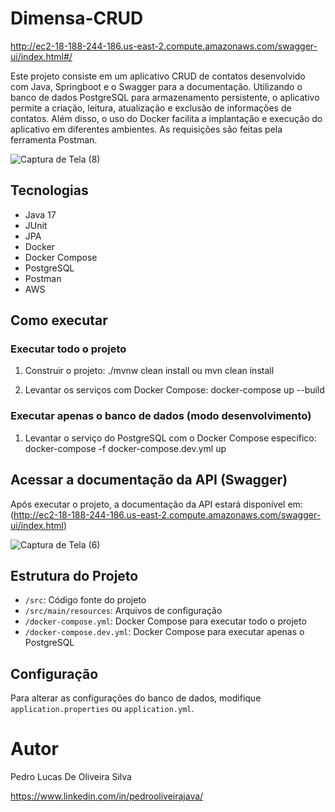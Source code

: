 # Dimensa-CRUD

http://ec2-18-188-244-186.us-east-2.compute.amazonaws.com/swagger-ui/index.html#/

<p>
  Este projeto consiste em um aplicativo CRUD de contatos desenvolvido com Java, Springboot e o Swagger para a documentação. Utilizando o banco de dados PostgreSQL para armazenamento persistente,
  o aplicativo permite a criação, leitura, atualização e exclusão de informações de contatos. Além disso, o uso do Docker facilita a implantação e execução do aplicativo em diferentes ambientes.
  As requisições são feitas pela ferramenta Postman.
</p>

![Captura de Tela (8)](https://github.com/Pedrooliveira465/Contact-CRUD/assets/92175893/bba874a4-5845-4932-bced-4fbdbc9b9b89)


## Tecnologias
- Java 17
- JUnit
- JPA
- Docker
- Docker Compose
- PostgreSQL
- Postman
- AWS

## Como executar

### Executar todo o projeto
1. Construir o projeto: ./mvnw clean install ou mvn clean install

2. Levantar os serviços com Docker Compose: docker-compose up --build

### Executar apenas o banco de dados (modo desenvolvimento)
1. Levantar o serviço do PostgreSQL com o Docker Compose específico: docker-compose -f docker-compose.dev.yml up

## Acessar a documentação da API (Swagger)
Após executar o projeto, a documentação da API estará disponível em: (http://ec2-18-188-244-186.us-east-2.compute.amazonaws.com/swagger-ui/index.html)

![Captura de Tela (6)](https://github.com/Pedrooliveira465/Contact-CRUD/assets/92175893/6e470140-7ec5-40fc-bc7f-7b5a6e52af07)


## Estrutura do Projeto
- `/src`: Código fonte do projeto
- `/src/main/resources`: Arquivos de configuração
- `/docker-compose.yml`: Docker Compose para executar todo o projeto
- `/docker-compose.dev.yml`: Docker Compose para executar apenas o PostgreSQL

## Configuração
Para alterar as configurações do banco de dados, modifique `application.properties` ou `application.yml`.

# Autor

Pedro Lucas De Oliveira Silva

https://www.linkedin.com/in/pedrooliveirajava/
